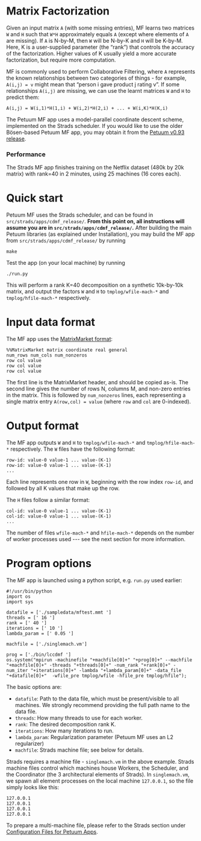 # Matrix Factorization

Given an input matrix `A` (with some missing entries), MF learns two matrices `W` and `H` such that `W*H` approximately equals `A` (except where elements of `A` are missing). If `A` is N-by-M, then `W` will be N-by-K and `H` will be K-by-M. Here, K is a user-supplied parameter (the “rank”) that controls the accuracy of the factorization. Higher values of K usually yield a more accurate factorization, but require more computation.

MF is commonly used to perform Collaborative Filtering, where `A` represents the known relationships between two categories of things - for example, `A(i,j) = v` might mean that “person i gave product j rating v”. If some relationships `A(i,j)` are missing, we can use the learnt matrices `W` and `H` to predict them:

`A(i,j) = W(i,1)*H(1,i) + W(i,2)*H(2,i) + ... + W(i,K)*H(K,i)`

The Petuum MF app uses a model-parallel coordinate descent scheme, implemented on the Strads scheduler. If you would like to use the older Bösen-based Petuum MF app, you may obtain it from the [Petuum v0.93 release](https://github.com/petuum/bosen/tree/v0.9.3).

### Performance 

The Strads MF app finishes training on the Netflix dataset (480k by 20k matrix) with rank=40 in 2 minutes, using 25 machines (16 cores each).

# Quick start

Petuum MF uses the Strads scheduler, and can be found in `src/strads/apps/cdmf_release/`. **From this point on, all instructions will assume you are in `src/strads/apps/cdmf_release/`.** After building the main Petuum libraries (as explained under Installation), you may build the MF app from `src/strads/apps/cdmf_release/` by running

```
make
```

Test the app (on your local machine) by running

```
./run.py
```

This will perform a rank K=40 decomposition on a synthetic 10k-by-10k matrix, and output the factors `W` and `H` to `tmplog/wfile-mach-*` and `tmplog/hfile-mach-*` respectively.

# Input data format

The MF app uses the [MatrixMarket format](http://math.nist.gov/MatrixMarket/formats.html):

```
%%MatrixMarket matrix coordinate real general
num_rows num_cols num_nonzeros
row col value 
row col value 
row col value 
```

The first line is the MatrixMarket header, and should be copied as-is. The second line gives the number of rows N, columns M, and non-zero entries in the matrix. This is followed by `num_nonzeros` lines, each representing a single matrix entry `A(row,col) = value` (where `row` and `col` are 0-indexed).

# Output format

The MF app outputs `W` and `H` to `tmplog/wfile-mach-*` and `tmplog/hfile-mach-*` respectively. The `W` files have the following format:

```
row-id: value-0 value-1 ... value-(K-1)
row-id: value-0 value-1 ... value-(K-1)
...
```

Each line represents one row in `W`, beginning with the row index `row-id`, and followed by all K values that make up the row.

The `H` files follow a similar format:

```
col-id: value-0 value-1 ... value-(K-1)
col-id: value-0 value-1 ... value-(K-1)
...
```

The number of files `wfile-mach-*` and `hfile-mach-*` depends on the number of worker processes used --- see the next section for more information.

# Program options

The MF app is launched using a python script, e.g. `run.py` used earlier:

```
#!/usr/bin/python
import os
import sys

datafile = ['./sampledata/mftest.mmt ']
threads = [' 16 ']
rank = [' 40 ']
iterations = [' 10 ']
lambda_param = [' 0.05 ']

machfile = ['./singlemach.vm']

prog = ['./bin/lccdmf ']
os.system("mpirun -machinefile "+machfile[0]+" "+prog[0]+" --machfile "+machfile[0]+" -threads "+threads[0]+" -num_rank "+rank[0]+" -num_iter "+iterations[0]+" -lambda "+lambda_param[0]+" -data_file "+datafile[0]+"  -wfile_pre tmplog/wfile -hfile_pre tmplog/hfile");
```

The basic options are:
* `datafile`: Path to the data file, which must be present/visible to all machines. We strongly recommend providing the full path name to the data file.
* `threads`: How many threads to use for each worker.
* `rank`: The desired decomposition rank K.
* `iterations`: How many iterations to run.
* `lambda_param`: Regularization parameter (Petuum MF uses an L2 regularizer)
* `machfile`: Strads machine file; see below for details.

Strads requires a machine file - `singlemach.vm` in the above example. Strads machine files control which machines house Workers, the Scheduler, and the Coordinator (the 3 architectural elements of Strads). In `singlemach.vm`, we spawn all element processes on the local machine `127.0.0.1`, so the file simply looks like this:

```
127.0.0.1
127.0.0.1
127.0.0.1
127.0.0.1
```

To prepare a multi-machine file, please refer to the Strads section under [Configuration Files for Petuum Apps](configuration.md).
